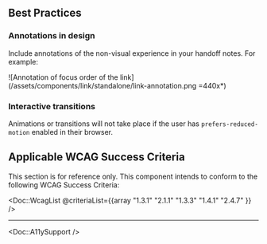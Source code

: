 <!-- TODO: Add conformance rating -->
## Best Practices

### Annotations in design

Include annotations of the non-visual experience in your handoff notes. For example:

![Annotation of focus order of the link](/assets/components/link/standalone/link-annotation.png =440x*)

### Interactive transitions

Animations or transitions will not take place if the user has `prefers-reduced-motion` enabled in their browser.

## Applicable WCAG Success Criteria

This section is for reference only. This component intends to conform to the following WCAG Success Criteria:

<Doc::WcagList @criteriaList={{array "1.3.1" "2.1.1" "1.3.3" "1.4.1" "2.4.7" }} />

---

<Doc::A11ySupport />